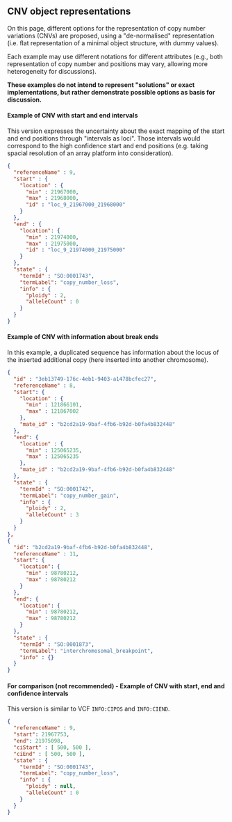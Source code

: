 ## CNV object representations

On this page, different options for the representation of copy number variations (CNVs) are proposed, using a "de-normalised" representation (i.e. flat representation of a minimal object structure, with dummy values).

Each example may use different notations for different attributes (e.g., both representation of copy number and positions may vary, allowing more heterogeneity for discussions).

**These examples do not intend to represent "solutions" or exact implementations, but rather demonstrate possible options as basis for discussion.**

#### Example of CNV with start and end intervals

This version expresses the uncertainty about the exact mapping of the start and end positions through "intervals as loci". Those intervals would correspond to the high confidence start and end positions (e.g. taking spacial resolution of an array platform into consideration).

```json
{
  "referenceName" : 9,
  "start" : {
    "location" : {
      "min" : 21967000,
      "max" : 21968000,
      "id" : "loc_9_21967000_21968000"
    }
  },
  "end" : {
    "location": {
      "min" : 21974000,
      "max" : 21975000,  
      "id" : "loc_9_21974000_21975000"
    }
  },
  "state" : {
    "termId" : "SO:0001743",
    "termLabel": "copy_number_loss",
    "info" : {
      "ploidy" : 2,
      "alleleCount" : 0
    }
  }
}
```

#### Example of CNV with information about break ends

In this example, a duplicated sequence has information about the locus of the inserted additional copy (here inserted into another chromosome).

```json
{
  "id" : "3eb13749-176c-4eb1-9403-a1478bcfec27",
  "referenceName" : 8,
  "start": {
    "location" : { 
      "min" : 121866101,
      "max" : 121867002
    },
    "mate_id" : "b2cd2a19-9baf-4fb6-b92d-b0fa4b832448"
  },
  "end": {
    "location" : { 
      "min" : 125065235,
      "max" : 125065235
    },
    "mate_id" : "b2cd2a19-9baf-4fb6-b92d-b0fa4b832448"
  },
  "state" : {
    "termId" : "SO:0001742",
    "termLabel": "copy_number_gain",
    "info" : {
      "ploidy" : 2,
      "alleleCount" : 3
    }
  }
},
{
  "id": "b2cd2a19-9baf-4fb6-b92d-b0fa4b832448",
  "referenceName" : 11,
  "start": {
    "location": {
      "min" : 98780212,
      "max" : 98780212
    }
  }, 
  "end": {
    "location": {
      "min" : 98780212,
      "max" : 98780212
    }
  }, 
  "state" : {
    "termId" : "SO:0001873",
    "termLabel": "interchromosomal_breakpoint",
    "info" : {}
  }
}
```

#### For comparison (not recommended) - Example of CNV with start, end and confidence intervals

This version is similar to VCF `INFO:CIPOS` and `INFO:CIEND`.

```json
{
  "referenceName" : 9,
  "start": 21967753,
  "end": 21975098,
  "ciStart" : [ 500, 500 ],
  "ciEnd" : [ 500, 500 ],
  "state" : {
    "termId" : "SO:0001743",
    "termLabel": "copy_number_loss",
    "info" : {
      "ploidy" : null,
      "alleleCount" : 0
    }
  }
}
```


